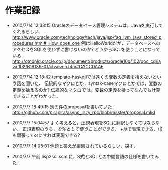 # 作業記録

- 2010/7/14 12:38:15
  Oracleのデータベース管理システムは，Javaを実行してくれるらしい．
  http://www.oracle.com/technology/tech/java/jsp/faq_jvm_java_stored_procedures.html#_How_does_one
  例はHelloWorldだが，データベースへのアクセスをSQLを使わずに書けないのか?
  どうやらSQLを使うことになっている．
  http://otndnld.oracle.co.jp/document/products/oracle10g/102/doc_cd/java.102/B19189-01/chseven.htm#CACCDAAF

- 2010/7/14 12:18:42
  template-haskellでは遠くの変数の定義を拾えないという話を聞いた．
  伝統的なマクロとか，syntax-caseマクロとかでは，変数の定義を拾えるのか?
  伝統的なマクロでは，変数の定義を拾ってなんでも計算できることがわかった．

- 2010/7/7 18:49:15
  別の件のproposalを書いていた．
  http://github.com/pirapira/async_lazy_rpc/blob/master/proposal.mkd
- 2010/7/7 15:04:57
  よく考えると，正規表現をSQLに翻訳しなくてはならない．
  正規表現のうち，*を%として使うことができる．
  +は*で表現できる．(|)も頑張ってorにすれば表現できる?
- 2010/7/7 14:08:01
  例題と答えが編集されているらしい．探す．
- 2010/7/7 午前
  lisp2sql.scm に，S式とSQLとの中間言語の仕様を書いてみた．  
